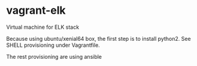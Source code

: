 # vagrant-elk
Virtual machine for ELK stack

Because using ubuntu/xenial64 box, the first step is to install python2.
See SHELL provisioning under Vagrantfile.

The rest provisioning are using ansible
